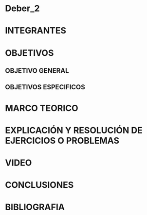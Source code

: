 # Deber_2

# INTEGRANTES

# OBJETIVOS

## OBJETIVO GENERAL 

## OBJETIVOS ESPECIFICOS

# MARCO TEORICO

# EXPLICACIÓN Y RESOLUCIÓN DE EJERCICIOS O PROBLEMAS

# VIDEO

# CONCLUSIONES

# BIBLIOGRAFIA
